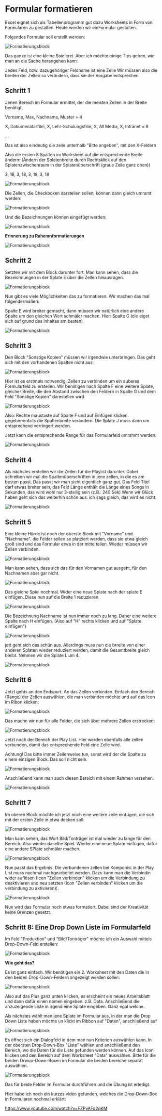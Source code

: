 # Formular formatieren

Excel eignet sich als Tabellenprogramm gut dazu Worksheets in Form von Formularen zu gestalten. Heute werden wir einFormular gestalten.

Folgendes Formular soll erstellt werden:

![Formatierungsblock](Formular21.PNG)

Das ganze ist eine kleine Soielerei. Aber ich möchte einige Tips geben, wie man an die Sache herangehen kann:

Jedes Feld, bzw. dazugehöriger Feldname ist eine Zelle Wir müssen also die breiten der Zellen so verändern, dass sie der Vorgabe entsprechen

## Schritt 1

Jenen Bereich im Formular ermittel, der die meisten Zellen in der Breite benötigt.

Vorname, Max, Nachname, Muster = 4

X, Dokumenatarfilm, X, Lehr-Schulungsfilm, X, All Media, X, Intranet = 8

...

Das ist also eindeutig die zeile unterhalb "Bitte angeben", mit den X-Feldern

Also die ersten 8 Spalten im  Worksheet auf die entsprechende Breite ändern: (Ändern der Splatenbreite durch Rechtsklick auf den Splatenzwischenraum in der Splatenüberschrift (graue Zeile ganz oben))

3, 18, 3, 18, 3, 18, 3, 18

![Formatierungsblock](Formular01.PNG)

Die Zellen, die Checkboxen darstellen sollen, können dann gleich umramt werden:

![Formatierungsblock](Formular02.PNG)

Und die Bezeichnungen können eingefügt werden:

![Formatierungsblock](Formular03.PNG)

**Erinnerung zu Rahemnformatierungen**

![Formatierungsblock](Rahmen.PNG)


## Schritt 2

Setzten wir mit dem Block darunter fort. Man kann sehen, dass die Bezeichnungen in der Splate E über die Zellen hinausragen.

![Formatierungsblock](Formular04.PNG)

Nun gibt es viele Möglichkeiten das zu formatieren. Wir machen das mal folgendermaßen:

Spalte E wird breiter gemacht, dann  müssen wir natürlich eine andere Spalte um den gleichen Wert schmäler machen. Hier: Spalte G (die eiget sich auf grund des Inhaltes am besten)

![Formatierungsblock](Formular05.PNG)

## Schritt 3

Den Block "Sonstige Kopien" müssen wir irgendwie unterbringen. Das geht sich mit den vorhandenen Spalten nicht aus:

![Formatierungsblock](Formular06.PNG)

Hier ist es erstmals notwendig, Zellen zu verbinden um ein auberes Formularfeld zu erstellen. Wir benötigen nach Spalte F eine weitere Splate, gleicher Breite, die den Abstand zwischen den Feldern in Spalte G und dem Feld "Sonstige Kopien" darestellen wird.

![Formatierungsblock](Formular07.PNG)

Also: Rechte maustaste auf Spalte F und auf Einfügen klicken. gegebenenfalls die Spaltenbreite verändern. Die Splate J muss dann um entsprechend verringert werden.

Jetzt kann die entsprechende Range für das Formularfeld umrahmt werden:

![Formatierungsblock](Formular08.PNG)

## Schritt 4

Als nächstes erstellen wir die Zeilen für die Playlist darunter. Dabei schreiben wir mal die Spaltenüberschriften in jene zellen, in die es am besten passt. Das passt wir man sieht eigentlich ganz gut. Das Feld Titel darf etwas breiter sein, das Feld Länge enthält die Länge eines  Songs in Sekunden, das wird wohl nur 3-stellig sein (z.B.: 240 Sek) Wenn wir Glück haben geht sich das weiterhin schön aus. ich sags gleich, das wird es nicht.

![Formatierungsblock](Formular09.PNG)

## Schritt 5

Eine kleine Hürde ist noch der oberste Block mit "Vorname" und "Nachname". die Felder sollen so platziert werden, dass sie etwa gleich groß sind und das Formular etwa in der mitte teilen. Wieder müssen wir Zellen verbinden.

![Formatierungsblock](Formular10.PNG)

Man kann sehen, dass sich das für den Vornamen gut ausgeht, für den Nachnamen aber gar nicht.

![Formatierungsblock](Formular11.PNG)

Das gleiche Spiel nochmal. Wider eine neue Splate nach der splate E einfügen. Diese nun auf die Breite 1 reduzieren.

![Formatierungsblock](Formular12.PNG)

Die Bezeichnung Nachname ist  nun immer noch zu lang. Daher eine weitere Spalte nach H einfügen. (Also auf "H" rechts klicken und auf "Splate einfügen")

![Formatierungsblock](Formular13.PNG)

jett geht sich das schün aus. Allerdings muss nun die brreite von einer anderen Splaten wieder reduziert werden, damit die Gesamtbreite gleich bleibt. Nehmen wir die Splate L um 4.

![Formatierungsblock](Formular14.PNG)

## Schritt 6

Jetzt gehts an den Endspurt. An das Zellen verbinden. Einfach den Bereich (Range) der Zellen auswählen, die man verbinden möchte und auf das Icon im Ribon klicken:

![Formatierungsblock](MergeZells.PNG)

Das machn wir nun für alle Felder, die sich über mehrere Zellen erstrecken:

![Formatierungsblock](Formular15.PNG)

Jetzt noch der Bereich der Play List. Hier werden ebenfalls alle zellen verbunden, damit das entsprechende Feld eine Zelle wird.

Achtung! Das bitte immer Zeilenweise tun, sonst wird der die Spalte zu einem einzigen Block. Das soll nicht sein.

![Formatierungsblock](Formular16.PNG)

Anschließend kann man auch diesen Bereich mit einem Rahmen versehen.

![Formatierungsblock](Formular17.PNG)

## Schritt 7

Im oberen Block möchte ich jetzt noch eine weitere zeile einfügen, die sich mit der ersten Zeile in etwa decken soll:

![Formatierungsblock](Formular18.PNG)

Man kann sehen, das Wort Bild/Tonträger ist mal wieder zu lange für den Bereich. Also wieder daselbe Spiel. Wieder eine neue Splate einfügen, dafür eine andere SPlate schmäler machen.

![Formatierungsblock](Formular19.PNG)

Nun passt das Ergebnis. Die verbundenen zellen bei Komponist in der Play List muss nochmal nachgearbeitet werden. Dazu kann man die Verbindin wider auflösen (Icon "Zellen verbinden" klicken um die Verbindung zu deaktivieren und neu setzten (Icon "Zellen verbinden" klicken um die verbindung zu aktivieren)).

![Formatierungsblock](Formular20.PNG)

Nun wird das Formular noch etwas formatiert. Dabei sind der Kreativität keine Grenzen gesetzt.

## Schritt 8: Eine Drop Down Liste im Formularfeld

Im Feld "Produktion" und "Bild/Tonträger" möchte ich ein Auswahl mittels Drop-Down-Feld erstellen:

![Formatierungsblock](DropDown.PNG)

**Wie geht das?**

Es ist ganz einfach. Wir benötigen ein 2. Worksheet mit den Daten die in den beiden Drop-Down-Feldern angezeigt werden sollen:

![Formatierungsblock](DropDownData.png)

Also auf das Plus ganz unten klicken, es erscheint ein neues Arbeitsblatt und dann dafür einen namen eingeben. z.B. Data. Anschließend die anzuzeigende Liste in irgend eine Splate eingeben. Ganz egal welche.

Als nächstes wählt man jene Splate im Formular aus, in der man die Drop Down Liste haben möchte un klickt im Ribbon auf "Daten", anschließend auf 

![Formatierungsblock](DataValidation.png)

Es öffnet sich ein Dialogfeld in dem man nun Kriterien auswählen kann. In der obersten Drop-Down-Box "Liste" wählen und anschließend den Bereich, wo die Daten für die Liste gefunden werden können. Auf das Icon klicken und den Bereich auf dem Worksheet "Data" auswählen. Bitte für die beiden Drwop-Down-Boxen im Formular die beiden bereiche separat auswählen.

![Formatierungsblock](DataValidation02.png)

Das für beide Felder im Formular durchführen und die Übung ist erledigt.

Hier habe ich noch ein kurzes video gefunden, welches die Drop-Down-Box in Formularen nochmal erklärt:

https://www.youtube.com/watch?v=FZPyAFo2qKM